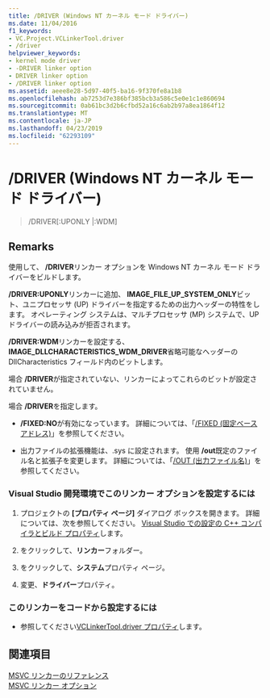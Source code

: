 ```yaml
---
title: /DRIVER (Windows NT カーネル モード ドライバー)
ms.date: 11/04/2016
f1_keywords:
- VC.Project.VCLinkerTool.driver
- /driver
helpviewer_keywords:
- kernel mode driver
- -DRIVER linker option
- DRIVER linker option
- /DRIVER linker option
ms.assetid: aeee8e28-5d97-40f5-ba16-9f370fe8a1b8
ms.openlocfilehash: ab7253d7e386bf385bcb3a586c5e0e1c1e860694
ms.sourcegitcommit: 0ab61bc3d2b6cfbd52a16c6ab2b97a8ea1864f12
ms.translationtype: MT
ms.contentlocale: ja-JP
ms.lasthandoff: 04/23/2019
ms.locfileid: "62293109"
---
```

# <a name="driver-windows-nt-kernel-mode-driver"></a>/DRIVER (Windows NT カーネル モード ドライバー)

>/DRIVER[:UPONLY |:WDM]

## <a name="remarks"></a>Remarks

使用して、 **/DRIVER**リンカー オプションを Windows NT カーネル モード ドライバーをビルドします。

**/DRIVER:UPONLY**リンカーに追加、 **IMAGE_FILE_UP_SYSTEM_ONLY**ビット、ユニプロセッサ (UP) ドライバーを指定するための出力ヘッダーの特性をします。 オペレーティング システムは、マルチプロセッサ (MP) システムで、UP ドライバーの読み込みが拒否されます。

**/DRIVER:WDM**リンカーを設定する、 **IMAGE_DLLCHARACTERISTICS_WDM_DRIVER**省略可能なヘッダーの DllCharacteristics フィールド内のビットします。

場合 **/DRIVER**が指定されていない、リンカーによってこれらのビットが設定されていません。

場合 **/DRIVER**を指定します。

- **/FIXED:NO**が有効になっています。 詳細については、「[/FIXED (固定ベース アドレス)](fixed-fixed-base-address.md)」を参照してください。

- 出力ファイルの拡張機能は、.sys に設定されます。 使用 **/out**既定のファイル名と拡張子を変更します。 詳細については、「[/OUT (出力ファイル名)](out-output-file-name.md)」を参照してください。

### <a name="to-set-this-linker-option-in-the-visual-studio-development-environment"></a>Visual Studio 開発環境でこのリンカー オプションを設定するには

1. プロジェクトの **[プロパティ ページ]** ダイアログ ボックスを開きます。 詳細については、次を参照してください。 [Visual Studio での設定の C++ コンパイラとビルド プロパティ](../working-with-project-properties.md)します。

1. をクリックして、**リンカー**フォルダー。

1. をクリックして、**システム**プロパティ ページ。

1. 変更、**ドライバー**プロパティ。

### <a name="to-set-this-linker-option-programmatically"></a>このリンカーをコードから設定するには

- 参照してください[VCLinkerTool.driver プロパティ](https://docs.microsoft.com/dotnet/api/microsoft.visualstudio.vcprojectengine.vclinkertool.driver?view=visualstudiosdk-2017#Microsoft_VisualStudio_VCProjectEngine_VCLinkerTool_driver)します。

## <a name="see-also"></a>関連項目

[MSVC リンカーのリファレンス](linking.md)<br/>
[MSVC リンカー オプション](linker-options.md)
